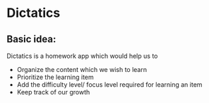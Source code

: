 # Dictatics

Basic idea:
-----------

Dictatics is a homework app which would help us to 
 - Organize the content which we wish to learn
 - Prioritize the learning item 
 - Add the difficulty level/ focus level required for learning an item 
 - Keep track of our growth
 
 
